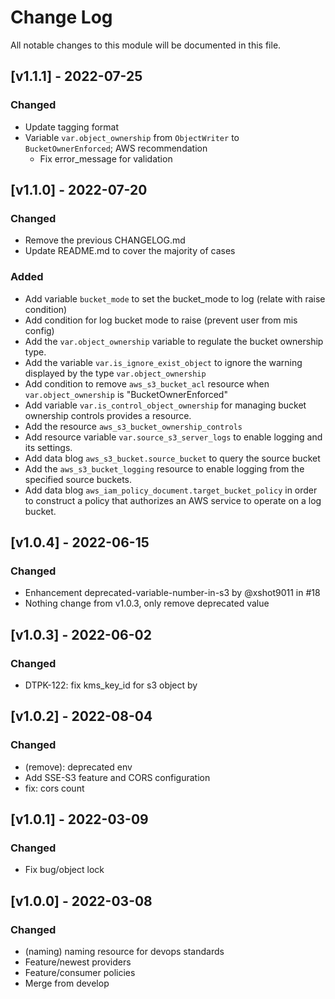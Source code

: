 # Change Log

All notable changes to this module will be documented in this file.

## [v1.1.1] - 2022-07-25

### Changed

- Update tagging format
- Variable `var.object_ownership` from `ObjectWriter` to `BucketOwnerEnforced`; AWS recommendation
    - Fix error_message for validation

## [v1.1.0] - 2022-07-20

### Changed

- Remove the previous CHANGELOG.md
- Update README.md to cover the majority of cases

### Added

- Add variable `bucket_mode` to set the bucket_mode to log (relate with raise condition)
- Add condition for log bucket mode to raise (prevent user from mis config)
- Add the `var.object_ownership` variable to regulate the bucket ownership type.
- Add the variable `var.is_ignore_exist_object` to ignore the warning displayed by the type `var.object_ownership`
- Add condition to remove `aws_s3_bucket_acl` resource when `var.object_ownership` is "BucketOwnerEnforced"
- Add variable `var.is_control_object_ownership` for managing bucket ownership controls provides a resource.
- Add the resource `aws_s3_bucket_ownership_controls`
- Add resource variable `var.source_s3_server_logs` to enable logging and its settings.
- Add data blog `aws_s3_bucket.source_bucket` to query the source bucket
- Add the `aws_s3_bucket_logging` resource to enable logging from the specified source buckets.
- Add data blog `aws_iam_policy_document.target_bucket_policy` in order to construct a policy that authorizes an AWS service to operate on a log bucket.

## [v1.0.4] - 2022-06-15

### Changed

- Enhancement deprecated-variable-number-in-s3 by @xshot9011 in #18
- Nothing change from v1.0.3, only remove deprecated value

## [v1.0.3] - 2022-06-02

### Changed

- DTPK-122: fix kms_key_id for s3 object by

## [v1.0.2] - 2022-08-04

### Changed

- (remove): deprecated env
- Add SSE-S3 feature and CORS configuration
- fix: cors count

## [v1.0.1] - 2022-03-09

### Changed
- Fix bug/object lock

## [v1.0.0] - 2022-03-08

### Changed

- (naming) naming resource for devops standards
- Feature/newest providers
- Feature/consumer policies
- Merge from develop
